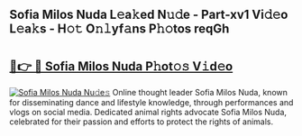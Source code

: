 ## Sofia Milos Nuda L𝚎a𝚔ed N𝚞𝚍e - Part-xv1 Vi𝚍𝚎o L𝚎a𝚔s - H𝚘𝚝 O𝚗𝚕yf𝚊ns P𝚑𝚘tos reqGh

# <h2><a href="http://kf1bha.oniu.top/?m=Sofia+Milos+Nuda">🔗👉 🔴 Sofia Milos Nuda P𝚑ot𝚘𝚜 V𝚒d𝚎o</a></h2>

[![Sofia Milos Nuda Nu𝚍e𝚜](https://i.imgur.com/0qMVB7G.gif)](http://kf1bha.oniu.top/?m=Sofia+Milos+Nuda)
Online thought leader Sofia Milos Nuda, known for disseminating dance and lifestyle knowledge, through performances and vlogs on social media. Dedicated animal rights advocate Sofia Milos Nuda, celebrated for their passion and efforts to protect the rights of animals.  
